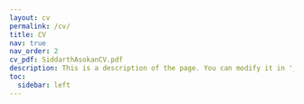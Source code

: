 ```yaml
---
layout: cv
permalink: /cv/
title: CV
nav: true
nav_order: 2
cv_pdf: SiddarthAsokanCV.pdf
description: This is a description of the page. You can modify it in '_pages/cv.md'. You can also change or remove the top pdf download button.
toc:
  sidebar: left
---
```

